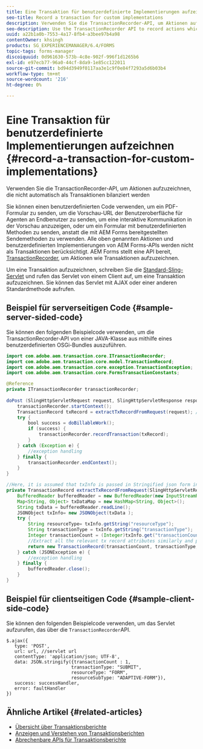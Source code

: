 ```yaml
---
title: Eine Transaktion für benutzerdefinierte Implementierungen aufzeichnen
seo-title: Record a transaction for custom implementations
description: Verwenden Sie die TransactionRecorder-API, um Aktionen aufzuzeichnen, die nicht automatisch als Transaktionen bilanziert werden
seo-description: Use the TransactionRecorder API to record actions which are not accounted as transactions automatically
uuid: a22b1a0b-7553-4a17-8fb4-a3bee97b4a98
contentOwner: khsingh
products: SG_EXPERIENCEMANAGER/6.4/FORMS
topic-tags: forms-manager
discoiquuid: 0d961630-573b-4c8e-902f-996f1d1265b6
exl-id: e97ecb77-96a0-44cf-8da9-1e85cc122011
source-git-commit: bd94d3949f0117aa3e1c9f0e84f7293a5d6b03b4
workflow-type: tm+mt
source-wordcount: '216'
ht-degree: 0%

---
```


# Eine Transaktion für benutzerdefinierte Implementierungen aufzeichnen {#record-a-transaction-for-custom-implementations}

Verwenden Sie die TransactionRecorder-API, um Aktionen aufzuzeichnen, die nicht automatisch als Transaktionen bilanziert werden

Sie können einen benutzerdefinierten Code verwenden, um ein PDF-Formular zu senden, um die Vorschau-URL der Benutzeroberfläche für Agenten an Endbenutzer zu senden, um eine interaktive Kommunikation in der Vorschau anzuzeigen, oder um ein Formular mit benutzerdefinierten Methoden zu senden, anstatt die mit AEM Forms bereitgestellten Sendemethoden zu verwenden. Alle oben genannten Aktionen und benutzerdefinierten Implementierungen von AEM Forms-APIs werden nicht als Transaktionen berücksichtigt. AEM Forms stellt eine API bereit, [TransactionRecorder](https://helpx.adobe.com/experience-manager/6-4/forms/javadocs/com/adobe/aem/transaction/core/ITransactionRecorder.html), um Aktionen wie Transaktionen aufzuzeichnen.

Um eine Transaktion aufzuzeichnen, schreiben Sie die [Standard-Sling-Servlet](https://helpx.adobe.com/experience-manager/using/custom-sling-servlets.html) und rufen das Servlet von einem Client auf, um eine Transaktion aufzuzeichnen. Sie können das Servlet mit AJAX oder einer anderen Standardmethode aufrufen.

## Beispiel für serverseitigen Code {#sample-server-sided-code}

Sie können den folgenden Beispielcode verwenden, um die TransactionRecorder-API von einer JAVA-Klasse aus mithilfe eines benutzerdefinierten OSGi-Bundles auszuführen.

```java
import com.adobe.aem.transaction.core.ITransactionRecorder;
import com.adobe.aem.transaction.core.model.TransactionRecord;
import com.adobe.aem.transaction.core.exception.TransactionException;
import com.adobe.aem.transaction.core.FormsTransactionConstants;

@Reference
private ITransactionRecorder transactionRecorder;
 
doPost (SlingHttpServletRequest request, SlingHttpServletResponse response) {
    transactionRecorder.startContext();
    TransactionRecord txRecord = extractTxRecordFromRequest(request); //extract transaction relevant data from request
    try {
        bool success = doBillableWork();
        if (success) {
            transactionRecorder.recordTransaction(txRecord);
        }
    } catch (Exception e) {
        //exception handling
    } finally {
        transactionRecorder.endContext();
    }
}

//Here, it is assumed that txInfo is passed in Stringified json form in the ajax call (in data parameter). You can pass txInfo from client in any way that you find suitable.
private TransactionRecord extractTxRecordFromRequest(SlingHttpServletRequest request) {
    BufferedReader bufferedReader = new BufferedReader(new InputStreamReader(request.getInputStream()));
    Map<String, Object> txDataMap = new HashMap<String, Object>();
    String txData = bufferedReader.readLine();
    JSONObject txInfo= new JSONObject(txData );
    try {
        String resourceType= txInfo.getString("resourceType");
        String transactionType = txInfo.getString("transactionType");
        Integer transactionCount = (Integer)txInfo.get("transactionCount");
        //Extract all the relevant tx record attributes similarly and pass them in Transaction Record constructor as per the java doc}
        return new TransactionRecord(transactionCount, transactionType, resourceType, ..);
    } catch (JSONException e) {
        //exception handling
    } finally {
        bufferedReader.close();
    }
}
```

## Beispiel für clientseitigen Code {#sample-client-side-code}

Sie können den folgenden Beispielcode verwenden, um das Servlet aufzurufen, das über die `TransactionRecorder`API.

```
$.ajax({
   type: 'POST',
   url: url, //servlet url
   contentType: 'application/json; UTF-8',
   data: JSON.stringify({transactionCount : 1, 
                        transactionType: "SUBMIT",
                        resourceType: "FORM",
                        resourceSubType: "ADAPTIVE-FORM"}),
   success: successHandler,
   error: faultHandler
})
```

## Ähnliche Artikel {#related-articles}

* [Übersicht über Transaktionsberichte](/help/forms/using/transaction-reports-overview.md)
* [Anzeigen und Verstehen von Transaktionsberichten](/help/forms/using/viewing-and-understanding-transaction-reports.md)
* [Abrechenbare APIs für Transaktionsberichte](/help/forms/using/transaction-reports-billable-apis.md)
